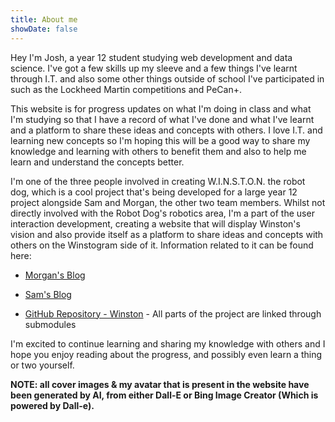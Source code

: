 ```yaml
---
title: About me
showDate: false
---
```


Hey I'm Josh, a year 12 student studying web development and data science. I've got a few skills up my sleeve and a few things I've learnt through I.T. and also some other things outside of school I've participated in such as the Lockheed Martin competitions and PeCan+.

This website is for progress updates on what I'm doing in class and what I'm studying so that I have a record of what I've done and what I've learnt and a platform to share these ideas and concepts with others. I love I.T. and learning new concepts so I'm hoping this will be a good way to share my knowledge and learning with others to benefit them and also to help me learn and understand the concepts better.

I'm one of the three people involved in creating W.I.N.S.T.O.N. the robot dog, which is a cool project that's being developed for a large year 12 project alongside Sam and Morgan, the other two team members. Whilst not directly involved with the Robot Dog's robotics area, I'm a part of the user interaction development, creating a website that will display Winston's vision and also provide itself as a platform to share ideas and concepts with others on the Winstogram side of it. Information related to it can be found here:

* [Morgan's Blog](https://Morgan-Potter.github.io)

* [Sam's Blog](https://samsidebotham.com)

* [GitHub Repository - Winston](https://github.com/joush007/WINSTON) - All parts of the project are linked through submodules

I'm excited to continue learning and sharing my knowledge with others and I hope you enjoy reading about the progress, and possibly even learn a thing or two yourself.

**NOTE: all cover images & my avatar that is present in the website have been generated by AI, from either Dall-E or Bing Image Creator (Which is powered by Dall-e).**